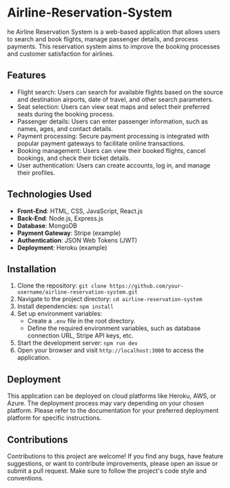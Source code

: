# Airline-Reservation-System
he Airline Reservation System is a web-based application that allows users to search and book flights, manage passenger details, and process payments. This reservation system aims to improve the booking processes and customer satisfaction for airlines.

## Features

- Flight search: Users can search for available flights based on the source and destination airports, date of travel, and other search parameters.
- Seat selection: Users can view seat maps and select their preferred seats during the booking process.
- Passenger details: Users can enter passenger information, such as names, ages, and contact details.
- Payment processing: Secure payment processing is integrated with popular payment gateways to facilitate online transactions.
- Booking management: Users can view their booked flights, cancel bookings, and check their ticket details.
- User authentication: Users can create accounts, log in, and manage their profiles.

## Technologies Used

- **Front-End**: HTML, CSS, JavaScript, React.js
- **Back-End**: Node.js, Express.js
- **Database**: MongoDB
- **Payment Gateway**: Stripe (example)
- **Authentication**: JSON Web Tokens (JWT)
- **Deployment**: Heroku (example)

## Installation

1. Clone the repository: `git clone https://github.com/your-username/airline-reservation-system.git`
2. Navigate to the project directory: `cd airline-reservation-system`
3. Install dependencies: `npm install`
4. Set up environment variables:
   - Create a `.env` file in the root directory.
   - Define the required environment variables, such as database connection URL, Stripe API keys, etc.
5. Start the development server: `npm run dev`
6. Open your browser and visit `http://localhost:3000` to access the application.

## Deployment

This application can be deployed on cloud platforms like Heroku, AWS, or Azure. The deployment process may vary depending on your chosen platform. Please refer to the documentation for your preferred deployment platform for specific instructions.

## Contributions

Contributions to this project are welcome! If you find any bugs, have feature suggestions, or want to contribute improvements, please open an issue or submit a pull request. Make sure to follow the project's code style and conventions.

